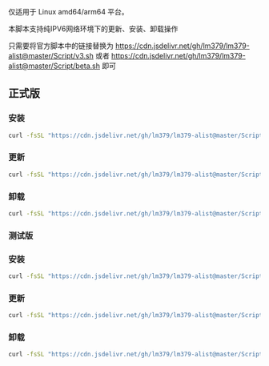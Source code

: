 仅适用于 Linux amd64/arm64 平台。

本脚本支持纯IPV6网络环境下的更新、安装、卸载操作

只需要将官方脚本中的链接替换为
https://cdn.jsdelivr.net/gh/lm379/lm379-alist@master/Script/v3.sh 或者 https://cdn.jsdelivr.net/gh/lm379/lm379-alist@master/Script/beta.sh 即可

## 正式版

### 安装
```bash
curl -fsSL "https://cdn.jsdelivr.net/gh/lm379/lm379-alist@master/Script/v3.sh" | bash -s install
```

### 更新
```bash
curl -fsSL "https://cdn.jsdelivr.net/gh/lm379/lm379-alist@master/Script/v3.sh" | bash -s update
```

### 卸载
```bash
curl -fsSL "https://cdn.jsdelivr.net/gh/lm379/lm379-alist@master/Script/v3.sh" | bash -s uninstall
```

### 测试版

### 安装
```bash
curl -fsSL "https://cdn.jsdelivr.net/gh/lm379/lm379-alist@master/Script/beta.sh" | bash -s install
```

### 更新
```bash
curl -fsSL "https://cdn.jsdelivr.net/gh/lm379/lm379-alist@master/Script/beta.sh" | bash -s update
```

### 卸载
```bash
curl -fsSL "https://cdn.jsdelivr.net/gh/lm379/lm379-alist@master/Script/beta.sh" | bash -s uninstall
```